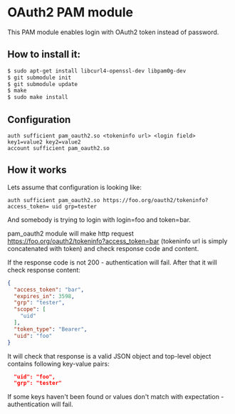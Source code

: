 OAuth2 PAM module
=================

This PAM module enables login with OAuth2 token instead of password.

## How to install it:

```bash
$ sudo apt-get install libcurl4-openssl-dev libpam0g-dev
$ git submodule init
$ git submodule update
$ make
$ sudo make install
```

## Configuration

```
auth sufficient pam_oauth2.so <tokeninfo url> <login field> key1=value2 key2=value2
account sufficient pam_oauth2.so
```

## How it works

Lets assume that configuration is looking like:

```
auth sufficient pam_oauth2.so https://foo.org/oauth2/tokeninfo?access_token= uid grp=tester
```

And somebody is trying to login with login=foo and token=bar.

pam\_oauth2 module will make http request https://foo.org/oauth2/tokeninfo?access_token=bar (tokeninfo url is simply concatenated with token) and check response code and content.

If the response code is not 200 - authentication will fail. After that it will check response content:

```json
{
  "access_token": "bar",
  "expires_in": 3598,
  "grp": "tester",
  "scope": [
    "uid"
  ],
  "token_type": "Bearer",
  "uid": "foo"
}
```

It will check that response is a valid JSON object and top-level object contains following key-value pairs:
```json
  "uid": "foo",
  "grp": "tester"
```

If some keys haven't been found or values don't match with expectation - authentication will fail.
